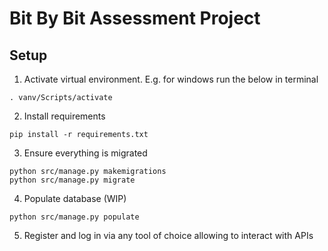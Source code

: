 # Bit By Bit Assessment Project

## Setup

1. Activate virtual environment. E.g. for windows run the below in terminal
```
. vanv/Scripts/activate
```
2. Install requirements
```
pip install -r requirements.txt
```
3. Ensure everything is migrated
```
python src/manage.py makemigrations
python src/manage.py migrate
```
4. Populate database (WIP)
```
python src/manage.py populate
```
5. Register and log in via any tool of choice allowing to interact with APIs
